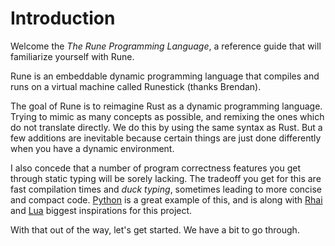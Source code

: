 # Introduction

Welcome the *The Rune Programming Language*, a reference guide that will
familiarize yourself with Rune.

Rune is an embeddable dynamic programming language that compiles and runs on a
virtual machine called Runestick (thanks Brendan).

The goal of Rune is to reimagine Rust as a dynamic programming language. Trying
to mimic as many concepts as possible, and remixing the ones which do not
translate directly. We do this by using the same syntax as Rust. But a few
additions are inevitable because certain things are just done differently when
you have a dynamic environment.

I also concede that a number of program correctness features you get through
static typing will be sorely lacking. The tradeoff you get for this are fast
compilation times and *duck typing*, sometimes leading to more concise and
compact code. [Python] is a great example of this, and is along with [Rhai] and
[Lua] biggest inspirations for this project.

[Python]: https://python.org
[Rhai]: https://github.com/jonathandturner/rhai
[Lua]: http://www.lua.org/

With that out of the way, let's get started. We have a bit to go through.
